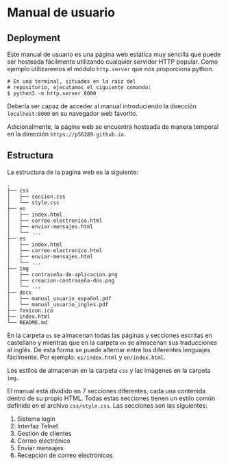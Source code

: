 # Manual de usuario

## Deployment

Este manual de usuario es una página web estática muy sencilla que puede ser
hosteada fácilmente utilizando cualquier servidor HTTP popular. Como ejemplo
utilizaremos el módulo `http.server` que nos proporciona python.

```
# En una terminal, situados en la raiz del 
# repositorio, ejecutamos el siguiente comando:
$ python3 -m http.server 8000
```

Debería ser capaz de acceder al manual introduciendo la dirección
`localhost:8000` en su navegador web favorito.

Adicionalmente, la página web se encuentra hosteada de manera temporal en la
dirección `https://p56289.github.io`.

## Estructura

La estructura de la pagina web es la siguiente:

```
.
├── css
│   ├── seccion.css
│   └── style.css
├── en
│   ├── index.html
│   ├── correo-electronico.html
│   ├── enviar-mensajes.html
│   └── ...
├── es
│   ├── index.html
│   ├── correo-electronico.html
│   ├── enviar-mensajes.html
│   └── ...
├── img
│   ├── contraseña-de-aplicacion.png
│   ├── creacion-contraseña-dos.png
│   └── ...
├── docs
│   ├── manual_usuario_español.pdf
│   └── manual_usuario_ingles.pdf
├── favicon.ico
├── index.html
└── README.md
```

En la carpeta `es` se almacenan todas las páginas y secciones escritas en
castellano y  mientras que en la carpeta `en` se almacenan sus traducciones al
inglés. De esta forma se puede alternar entre los diferentes lenguajes
fácilmente. Por ejemplo: `es/index.html` y `en/index.html`.

Los estilos de almacenan en la carpeta `css` y las imágenes en la carpeta `img`.

El manual está dividido en 7 secciones diferentes, cada una contenida dentro de
su propio HTML. Todas estas secciones tienen un estilo común definido en el
archivo `css/style.css`. Las secciones son las siguientes:

1. Sistema login
2. Interfaz Telnet
3. Gestion de clientes
4. Correo electrónico
5. Enviar mensajes
6. Recepción de correo electrónicos
